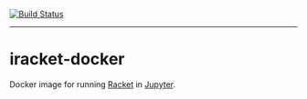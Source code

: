 [![Build Status](https://travis-ci.org/dpca/iracket-docker.svg?branch=master)](https://travis-ci.org/dpca/iracket-docker)

* * *

# iracket-docker

Docker image for running [Racket](https://racket-lang.org/) in
[Jupyter](https://jupyter.org/).
